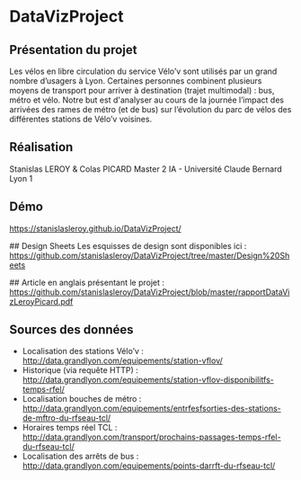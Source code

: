 # DataVizProject

## Présentation du projet
Les vélos en libre circulation du service Vélo’v sont utilisés par un grand nombre d’usagers à Lyon. Certaines personnes combinent plusieurs moyens de transport pour arriver à destination (trajet multimodal) : bus, métro et vélo.
Notre but est d'analyser au cours de la journée l’impact des arrivées des rames de métro (et de bus) sur l’évolution du parc de vélos des différentes stations de Vélo’v voisines.

## Réalisation
Stanislas LEROY & Colas PICARD
Master 2 IA - Université Claude Bernard Lyon 1

## Démo
https://stanislasleroy.github.io/DataVizProject/

## Design Sheets
Les esquisses de design sont disponibles ici :
https://github.com/stanislasleroy/DataVizProject/tree/master/Design%20Sheets

## Article en anglais présentant le projet : 
https://github.com/stanislasleroy/DataVizProject/blob/master/rapportDataVizLeroyPicard.pdf

## Sources des données
* Localisation des stations Vélo’v :
http://data.grandlyon.com/equipements/station-vflov/
* Historique (via requête HTTP) :
http://data.grandlyon.com/equipements/station-vflov-disponibilitfs-temps-rfel/
* Localisation bouches de métro :
http://data.grandlyon.com/equipements/entrfesfsorties-des-stations-de-mftro-du-rfseau-tcl/
* Horaires temps réel TCL :
http://data.grandlyon.com/transport/prochains-passages-temps-rfel-du-rfseau-tcl/
* Localisation des arrêts de bus : 
http://data.grandlyon.com/equipements/points-darrft-du-rfseau-tcl/
